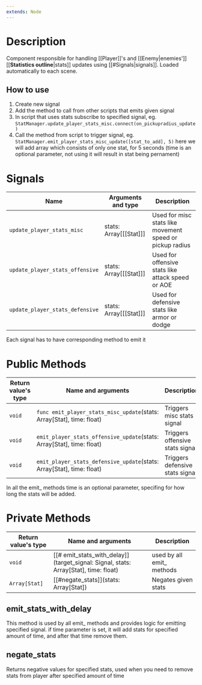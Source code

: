 ```yaml
---
extends: Node
---
```


# Description
Component responsible for handling [[Player]]'s and [[Enemy|enemies']] [[__Statistics outline__|stats]] updates using [[#Signals|signals]]. Loaded automatically to each scene.

## How to use
1. Create new signal
2. Add the method to call from other scripts that emits given signal 
3. In script that uses stats subscribe to specified signal, eg. `StatManager.update_player_stats_misc.connect(on_pickupradius_update)`
4. Call the method from script to trigger signal, eg. `StatManager.emit_player_stats_misc_update([stat_to_add], 5)` here we will add array which consists of only one stat, for 5 seconds (time is an optional parameter, not using it will result in stat being pernament)

# Signals 

Name|Arguments and type|Description
-|-|-
`update_player_stats_misc`|stats: Array\[[[Stat]]\]|Used for misc stats like movement speed or pickup radius
`update_player_stats_offensive`|stats: Array\[[[Stat]]\]|Used for offensive stats like attack speed or AOE
`update_player_stats_defensive`|stats: Array\[[[Stat]]\]|Used for defensive stats like armor or dodge

Each signal has to have corresponding method to emit it

# Public Methods

Return value's type|Name and arguments|Description
-|-|-
`void`|`func emit_player_stats_misc_update`(stats: Array[Stat], time: float)|Triggers misc stats signal
`void`|`emit_player_stats_offensive_update`(stats: Array[Stat], time: float)|Triggers offensive stats signal
`void`|`emit_player_stats_defensive_update`(stats: Array[Stat], time: float)|Triggers defensive stats signal

In all the emit_ methods time is an optional parameter, specifing for how long the stats will be added.

# Private Methods
Return value's type|Name and arguments|Description
-|-|-
`void`|[[# emit_stats_with_delay]](target_signal: Signal, stats: Array[Stat], time: float)|used by all emit_ methods
`Array[Stat]`|[[#negate_stats]](stats: Array[Stat])|Negates given stats

## emit_stats_with_delay
This method is used by all emit_ methods and provides logic for emitting specified signal. if time parameter is set, it will add stats for specified amount of time, and after that time remove them.

## negate_stats
Returns negative values for specified stats, used when you need to remove stats from player after specified amount of time
